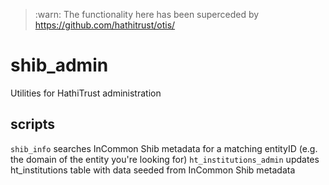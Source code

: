 > :warn: The functionality here has been superceded by https://github.com/hathitrust/otis/

# shib_admin
Utilities for HathiTrust administration

## scripts
`shib_info` searches InCommon Shib metadata for a matching entityID (e.g. the domain of the entity you're looking for)
`ht_institutions_admin` updates ht_institutions table with data seeded from InCommon Shib metadata

